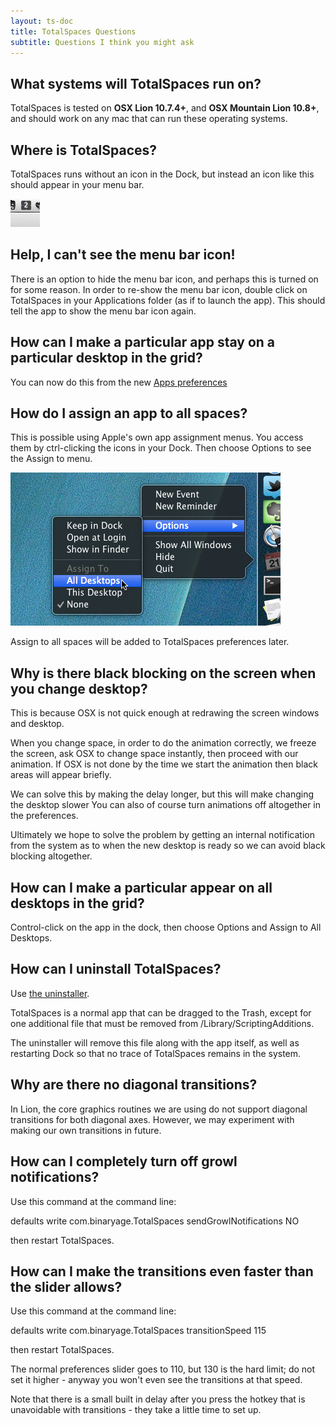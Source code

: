 ```yaml
---
layout: ts-doc
title: TotalSpaces Questions
subtitle: Questions I think you might ask
---
```


## What systems will TotalSpaces run on?

TotalSpaces is tested on **OSX Lion 10.7.4+**, and **OSX Mountain Lion 10.8+**, and should work on any mac that can run these operating systems.

## Where is TotalSpaces?

TotalSpaces runs without an icon in the Dock, but instead an icon like this should appear in your menu bar.

<img src="/images/menubar-icon.png">

## Help, I can't see the menu bar icon!

There is an option to hide the menu bar icon, and perhaps this is turned on for some reason. In order to re-show the menu bar icon, double click on TotalSpaces in your Applications folder (as if to launch the app). This should tell the app to show the menu bar icon again.

## How can I make a particular app stay on a particular desktop in the grid?

You can now do this from the new [Apps preferences](/apps)

## How do I assign an app to all spaces?

This is possible using Apple's own app assignment menus. You access them by ctrl-clicking the icons in your Dock. Then choose Options to see the Assign to menu.

<img src="/images/assign-to-menu.png">

Assign to all spaces will be added to TotalSpaces preferences later.

## Why is there black blocking on the screen when you change desktop?

This is because OSX is not quick enough at redrawing the screen windows and desktop.

When you change space, in order to do the animation correctly, we freeze the screen, ask OSX to change space instantly, then proceed with our animation. If OSX is not done by the time we start the animation then black areas will appear briefly.

We can solve this by making the delay longer, but this will make changing the desktop slower You can also of course turn animations off altogether in the preferences.

Ultimately we hope to solve the problem by getting an internal notification from the system as to when the new desktop is ready so we can avoid black blocking altogether.

## How can I make a particular appear on all desktops in the grid?

Control-click on the app in the dock, then choose Options and Assign to All Desktops.

## How can I uninstall TotalSpaces?

Use [the uninstaller](http://downloads.binaryage.com/UninstallTotalSpaces.app.zip).

TotalSpaces is a normal app that can be dragged to the Trash, except for one additional file that must be removed from /Library/ScriptingAdditions.

The uninstaller will remove this file along with the app itself, as well as restarting Dock so that no trace of TotalSpaces remains in the system.

## Why are there no diagonal transitions?

In Lion, the core graphics routines we are using do not support diagonal transitions for both diagonal axes. However, we may experiment with making our own transitions in future.

## How can I completely turn off growl notifications?

Use this command at the command line:

defaults write com.binaryage.TotalSpaces sendGrowlNotifications NO

then restart TotalSpaces.

## How can I make the transitions even faster than the slider allows?

Use this command at the command line:

defaults write com.binaryage.TotalSpaces transitionSpeed 115

then restart TotalSpaces. 

The normal preferences slider goes to 110, but 130 is the hard limit; do not set it higher - anyway you won't even see the transitions at that speed. 

Note that there is a small built in delay after you press the hotkey that is unavoidable with transitions - they take a little time to set up.